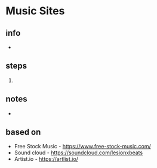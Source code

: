 # Music Sites  

## info  
* 

## steps  
1. 

## notes  
*  

## based on  
*  Free Stock Music - https://www.free-stock-music.com/
*  Sound cloud - https://soundcloud.com/lesionxbeats
*  Artist.io - https://artlist.io/
